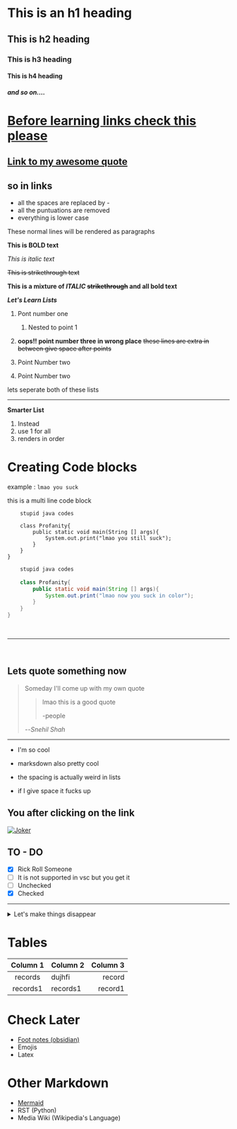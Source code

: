 # This is an h1 heading

## This is h2 heading

### This is h3 heading

#### This is h4 heading

#####  and so on....

# [Before learning links check this please](https://www.youtube.com/watch?v=dQw4w9WgXcQ)


## [Link to my awesome quote](#lets-quote-something-now)

## so in links
- all the spaces are replaced by - 
- all the puntuations are removed
- everything is lower case

These normal lines will be rendered as paragraphs

**This is BOLD text**

*This is italic text*

~~This is strikethrough text~~

**This is a mixture of *ITALIC* ~~strikethrough~~ and all bold text**

***Let's Learn Lists***
1. Pont number one
    1. Nested to point 1
3. **oops!! point number three in wrong place**
~~these lines are extra in between give space after points~~
2. Point Number two

2. Point Number two

lets seperate both of these lists

---

**Smarter List**
1. Instead
1. use 1 for all
1. renders in order


# Creating Code blocks

example : `lmao you suck`

this is a multi line code block

```
    stupid java codes
    
    class Profanity{
        public static void main(String [] args){
            System.out.print("lmao you still suck");
        }
    }  
}

```

```java
    stupid java codes
    
    class Profanity{
        public static void main(String [] args){
            System.out.print("lmao now you suck in color");
        }
    }  
}

```
<br>

---

<br>

## Lets quote something now

> Someday I'll come up with my own quote
>> lmao this is a good quote
>>
>> -people
>
> --*Snehil Shah*

---

- I'm so cool
- marksdown also pretty cool
- the spacing is actually weird in lists

- if I give space it fucks up

## You after clicking on the link

[![Joker](img/joker-img.png)](https://www.youtube.com/watch?v=dQw4w9WgXcQ)


## TO - DO

- [x] Rick Roll Someone
- [ ] It is not supported in vsc but you get it
- [ ] Unchecked
- [x] Checked

---

<details>
    <summary>Let's make things disappear</summary>
    
        now I'm here

</details>


# Tables

| Column 1 | Column 2 | Column 3 | 
|:-----------------:|:------|------:|
|records|dujhfi|record| 
|records1|records1|record1| 

# Check Later 

- [Foot notes (obsidian)](https://www.youtube.com/channel/UCfhSB16X9MXhzSFe_H7XbHg)
- Emojis
- Latex

# Other Markdown
- [Mermaid](https://www.youtube.com/channel/UCfhSB16X9MXhzSFe_H7XbHg)
- RST (Python)
- Media Wiki (Wikipedia's Language)
